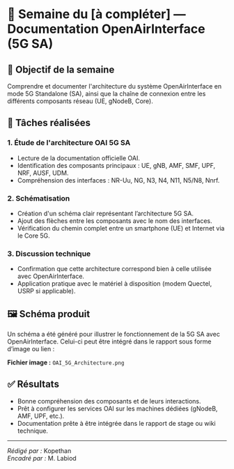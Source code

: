 # 📅 Semaine du [à compléter] — Documentation OpenAirInterface (5G SA)

## 🧩 Objectif de la semaine

Comprendre et documenter l'architecture du système OpenAirInterface en mode 5G Standalone (SA), ainsi que la chaîne de connexion entre les différents composants réseau (UE, gNodeB, Core).

## 📌 Tâches réalisées

### 1. Étude de l'architecture OAI 5G SA

- Lecture de la documentation officielle OAI.
- Identification des composants principaux : UE, gNB, AMF, SMF, UPF, NRF, AUSF, UDM.
- Compréhension des interfaces : NR-Uu, NG, N3, N4, N11, N5/N8, Nnrf.

### 2. Schématisation

- Création d'un schéma clair représentant l’architecture 5G SA.
- Ajout des flèches entre les composants avec le nom des interfaces.
- Vérification du chemin complet entre un smartphone (UE) et Internet via le Core 5G.

### 3. Discussion technique

- Confirmation que cette architecture correspond bien à celle utilisée avec OpenAirInterface.
- Application pratique avec le matériel à disposition (modem Quectel, USRP si applicable).

## 🖼️ Schéma produit

Un schéma a été généré pour illustrer le fonctionnement de la 5G SA avec OpenAirInterface. Celui-ci peut être intégré dans le rapport sous forme d’image ou lien :

**Fichier image :** `OAI_5G_Architecture.png`

## ✅ Résultats

- Bonne compréhension des composants et de leurs interactions.
- Prêt à configurer les services OAI sur les machines dédiées (gNodeB, AMF, UPF, etc.).
- Documentation prête à être intégrée dans le rapport de stage ou wiki technique.

---

*Rédigé par :* Kopethan  
*Encadré par :* M. Labiod

